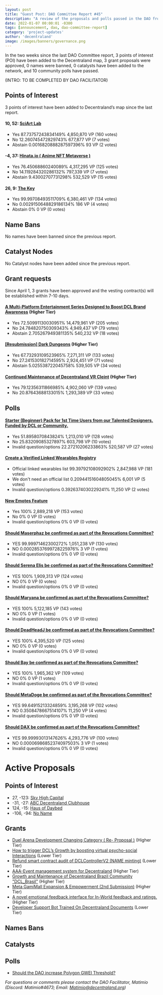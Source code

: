 ```yaml
---
layout: post
title: "Guest Post: DAO Committee Report #45"
description: "A review of the proposals and polls passed in the DAO from April 1 through April 15".
date: 2022-01-07 00:00:01 -0300
tags: [announcement, dao, dao-committee-report]
category: 'project-updates'
author: 'decentraland'
image: /images/banners/governance.png
---
```


In the two weeks since the last DAO Committee report, 3 points of interest (POI) have been added to the Decentraland map, 3 grant proposals were approved, 0 names were banned, 0 catalysts have been added to the network, and 10 community polls have passed.

(INTRO: TO BE COMPLETED BY DAO FACILITATOR)

## Points of Interest
3 points of interest have been added to Decentraland’s map since the last report.


#### 10, 52: [SciArt Lab](https://governance.decentraland.org/proposal/?id=85caa610-cb0c-11ed-8b08-0d4504ab75fe)

* Yes 87.73757243834149% 4,850,870 VP (160 votes)
* No 12.260745472829743% 677,877 VP (7 votes)
* Abstain 0.0016820888287597396% 93 VP (2 votes)


#### -4, 37: [Hinata.io ( Anime NFT Metaverse )](https://governance.decentraland.org/proposal/?id=aa7ad990-cb0b-11ed-8b08-0d4504ab75fe)

* Yes 76.45068860240089% 4,317,295 VP (125 votes)
* No 14.119284320286132% 797,339 VP (7 votes)
* Abstain 9.43002707731298% 532,529 VP (15 votes)


#### 26, 9: [The Key ](https://governance.decentraland.org/proposal/?id=1cdb06d0-cb03-11ed-8b08-0d4504ab75fe)

* Yes 99.99708493511709% 6,380,461 VP (134 votes)
* No 0.0029150648829186134% 186 VP (4 votes)
* Abstain 0% 0 VP (0 votes)


## Name Bans

No names have been banned since the previous report.

## Catalyst Nodes
No Catalyst nodes have been added since the previous report.


## Grant requests
Since April 1, 3 grants have been approved and the vesting contract(s) will be established within 7-10 days.


#### [A Multi-Platform Entertainment Series Designed to Boost DCL Brand Awareness](https://governance.decentraland.org/proposal/?id=9b270cc0-d042-11ed-9cb9-2563bc989482) (Higher Tier)

* Yes 72.50991130030951% 14,479,961 VP (205 votes)
* No 24.784820750309343% 4,949,437 VP (79 votes)
* Abstain 2.705267949381135% 540,232 VP (18 votes)


#### [[Resubmission] Dark Dungeons](https://governance.decentraland.org/proposal/?id=639b31c0-c8e3-11ed-a454-057e86adfb11) (Higher Tier)

* Yes 67.73293109523965% 7,271,311 VP (133 votes)
* No 27.241530182714595% 2,924,451 VP (71 votes)
* Abstain 5.025538722045758% 539,505 VP (34 votes)


#### [Continued Maintenance of Decentraland VR Cleint](https://governance.decentraland.org/proposal/?id=47aac310-c783-11ed-a85e-7ddcee7c678f) (Higher Tier)

* Yes 79.12356311866985% 4,902,060 VP (139 votes)
* No 20.87643688133015% 1,293,389 VP (33 votes)


## Polls

#### [Starter (Beginner) Pack for 1st Time Users from our Talented Designers. Funded by DCL or Community.](https://governance.decentraland.org/proposal/?id=d3a11c10-d5a3-11ed-bfff-7567e61aeee0)

* Yes 51.8958070843824% 1,213,010 VP (128 votes)
* No 25.83209085327897% 603,798 VP (10 votes)
* Invalid question/options 22.27210206233863% 520,587 VP (27 votes)


#### [Create a Verified Linked Wearables Registry](https://governance.decentraland.org/proposal/?id=26192940-d4ac-11ed-bfff-7567e61aeee0)

* Official linked wearables list 99.39792108092902% 2,847,988 VP (181 votes)
* We don&#39;t need an official list 0.20944151604805045% 6,001 VP (5 votes)
* Invalid question/options 0.3926374030229241% 11,250 VP (2 votes)


#### [New Emotes Feature](https://governance.decentraland.org/proposal/?id=3e4bd900-ce7f-11ed-8b08-0d4504ab75fe)

* Yes 100% 2,889,218 VP (153 votes)
* No 0% 0 VP (0 votes)
* Invalid question/options 0% 0 VP (0 votes)


#### [Should Maserphaz be confirmed as part of the Revocations Committee?](https://governance.decentraland.org/proposal/?id=c6768330-ce29-11ed-8b08-0d4504ab75fe)

* YES 99.99971462300272% 1,051,238 VP (130 votes)
* NO 0.00028537699728225976% 3 VP (1 votes)
* Invalid question/options 0% 0 VP (0 votes)


#### [Should Serena Elis be confirmed as part of the Revocations Committee?](https://governance.decentraland.org/proposal/?id=7dad6510-ce29-11ed-8b08-0d4504ab75fe)

* YES 100% 1,909,313 VP (124 votes)
* NO 0% 0 VP (0 votes)
* Invalid question/options 0% 0 VP (0 votes)


#### [Should Maryana be confirmed as part of the Revocations Committee?](https://governance.decentraland.org/proposal/?id=e325d370-cd78-11ed-8b08-0d4504ab75fe)

* YES 100% 5,122,185 VP (143 votes)
* NO 0% 0 VP (1 votes)
* Invalid question/options 0% 0 VP (0 votes)


#### [Should DeadHeadJ  be confirmed as part of the Revocations Committee?](https://governance.decentraland.org/proposal/?id=954ec350-cd78-11ed-8b08-0d4504ab75fe)

* YES 100% 4,395,520 VP (125 votes)
* NO 0% 0 VP (0 votes)
* Invalid question/options 0% 0 VP (0 votes)


#### [Should Bay be confirmed as part of the Revocations Committee?](https://governance.decentraland.org/proposal/?id=3a2890a0-cd78-11ed-8b08-0d4504ab75fe)

* YES 100% 1,965,362 VP (109 votes)
* NO 0% 0 VP (1 votes)
* Invalid question/options 0% 0 VP (0 votes)


#### [Should MetaDoge be confirmed as part of the Revocations Committee?](https://governance.decentraland.org/proposal/?id=c15eef20-cd77-11ed-8b08-0d4504ab75fe)

* YES 99.64915213324859% 3,195,268 VP (102 votes)
* NO 0.3508478667514107% 11,250 VP (4 votes)
* Invalid question/options 0% 0 VP (0 votes)


#### [Should DAX be confirmed as part of the Revocations Committee?](https://governance.decentraland.org/proposal/?id=63f77470-cd76-11ed-8b08-0d4504ab75fe)

* YES 99.99993013147626% 4,293,776 VP (100 votes)
* NO 0.00006986852374097503% 3 VP (1 votes)
* Invalid question/options 0% 0 VP (0 votes)



# Active Proposals

## Points of Interest

* 27, -123: [Sky High Capital](https://governance.decentraland.org/proposal/?id=0fbe0d60-e455-11ed-ae6b-bdc7e2b26a35)
* -31, -27: [ABC Decentraland Clubhouse](https://governance.decentraland.org/proposal/?id=abbc81c0-e2fb-11ed-ae6b-bdc7e2b26a35)
* 124, -15: [Haus of Daybed](https://governance.decentraland.org/proposal/?id=f0609700-e2ea-11ed-ae6b-bdc7e2b26a35)
* -106, -94: [No Name](https://governance.decentraland.org/proposal/?id=75df71a0-e212-11ed-ae6b-bdc7e2b26a35)

## Grants

* [Duel Arena Development Changing Category ( Re- Proposal )](https://governance.decentraland.org/proposal/?id=04112d30-e5d6-11ed-b8f1-75dbe089d333) (Higher Tier)
* [How to trigger DCL’s Growth by boosting virtual psycho-social Interactions](https://governance.decentraland.org/proposal/?id=4acc6aa0-e56d-11ed-b8f1-75dbe089d333) (Lower Tier)
* [Refund smart contract audit of DCLControllerV2 (NAME minting)](https://governance.decentraland.org/proposal/?id=1ed8c850-e53e-11ed-b8f1-75dbe089d333) (Lower Tier)
* [AAA-Event management system for Decentraland](https://governance.decentraland.org/proposal/?id=6cb8a410-e367-11ed-ae6b-bdc7e2b26a35) (Higher Tier)
* [Growth and Maintenance of Decentraland Brazil Community &#34;DCL_Brasil&#34;](https://governance.decentraland.org/proposal/?id=a7833c20-e2bf-11ed-ae6b-bdc7e2b26a35) (Higher Tier)
* [Meta GamiMall Expansion &amp; Empowerment (2nd Submission)](https://governance.decentraland.org/proposal/?id=6ca30350-df00-11ed-93f4-8f8fa30ce0cd) (Higher Tier)
* [A novel emotional feedback interface for In-World feedback and ratings.](https://governance.decentraland.org/proposal/?id=80788b40-def9-11ed-93f4-8f8fa30ce0cd) (Higher Tier)
* [Developer Support Bot Trained On Decentraland Documents](https://governance.decentraland.org/proposal/?id=07d783d0-de5e-11ed-93f4-8f8fa30ce0cd) (Lower Tier)

## Names Bans


## Catalysts


## Polls

* [Should the DAO increase Polygon GWEI Threshold?](https://governance.decentraland.org/proposal/?id=a7327de0-e2dc-11ed-ae6b-bdc7e2b26a35)

*For questions or comments please contact the DAO Facilitator, Matimio (Discord: Matimio#4673; Email: [Matimio@decentraland.org](mailto:Matimio@decentraland.org))*
